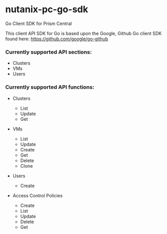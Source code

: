# nutanix-pc-go-sdk

Go Client SDK for Prism Central

This client API SDK for Go is based upon the Google, Github Go client SDK found here: https://github.com/google/go-github

### Currently supported API sections:
- Clusters
- VMs
- Users

### Currently supported API functions:
- Clusters
  - List
  - Update
  - Get
- VMs
  - List
  - Update
  - Create
  - Get
  - Delete
  - Clone
- Users
  - Create

- Access Control Policies
  - Create
  - List
  - Update
  - Delete
  - Get